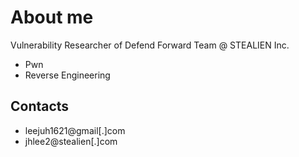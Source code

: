 # About me
Vulnerability Researcher of Defend Forward Team @ STEALIEN Inc.   
- Pwn
- Reverse Engineering

## Contacts
- leejuh1621@gmail[.]com
- jhlee2@stealien[.]com
